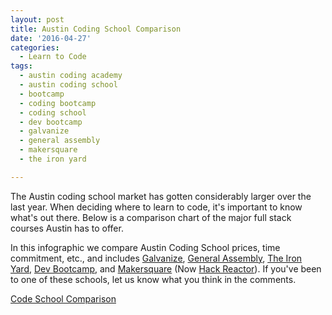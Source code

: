```yaml
---
layout: post
title: Austin Coding School Comparison
date: '2016-04-27'
categories:
  - Learn to Code
tags:
  - austin coding academy
  - austin coding school
  - bootcamp
  - coding bootcamp
  - coding school
  - dev bootcamp
  - galvanize
  - general assembly
  - makersquare
  - the iron yard

---
```


The Austin coding school market has gotten considerably larger over the last year. When deciding where to learn to code, it's important to know what's out there. Below is a comparison chart of the major full stack courses Austin has to offer.

In this infographic we compare Austin Coding School prices, time commitment, etc., and includes [Galvanize](http://galvanize.com), [General Assembly](http://generalassemb.ly), [The Iron Yard](http://theironyard.com), [Dev Bootcamp,](http://devbootcamp.com) and [Makersquare](http://makersquare.com) (Now [Hack Reactor](http://www.hackreactor.com)).
If you've been to one of these schools, let us know what you think in the comments.

[Code School Comparison](//www.austincodingacademy.com/wp-content/uploads/2016/04/Code-School-Comparison.jpg)
